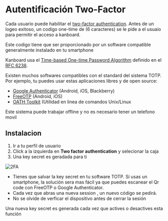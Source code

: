 Autentificación Two-Factor 
===========================

Cada usuario puede habilitar el [two-factor authentication](http://en.wikipedia.org/wiki/Two_factor_authentication).
Antes de un logeo exitoso, un codigo one-time de (6 caracteres) se le pide a el usuaio para permitir el acceso a kanboard.

Este codigo tiene que ser proporcionado por un software compatible generalmente instalado en tu smartphone

Kanboard usa el [Time-based One-time Password Algorithm](http://en.wikipedia.org/wiki/Time-based_One-time_Password_Algorithm) definido en el  [RFC 6238](http://tools.ietf.org/html/rfc6238).

Existen muchos softwares compatibles con el standard del sistema TOTP.
Por ejemplo, tu puedes usar estas aplicaciones libres y de open source:

- [Google Authenticator](https://github.com/google/google-authenticator/) (Android, iOS, Blackberry)
- [FreeOTP](https://fedorahosted.org/freeotp/) (Android, iOS)
- [OATH Toolkit](http://www.nongnu.org/oath-toolkit/) (Utilidad en linea de comandos Unix/Linux

Este sistema puede trabajar offline y no es necesario tener un  telefono movil

Instalacion
------------

1. Ir a tu perfil de usuario
2. Click a la izquierda en **Two factor authentication** y selecionar la caja
3. Una key secret es geradada para ti

![2FA](https://kanboard.net/screenshots/documentation/2fa.png)

- Tienes que salvar la key secret en tu software TOTP. Si usas un smartphone, la solución sera mas fácil ya que puedes escanear el Qr code con FreeOTP o Google Authenticator.
- Cada vez que abras una nueva session , un nuevo código se pedirá.
- No se olvide de verficar el dispositivo antes de cerrar la sesión

Una nueva key secret es generada cada vez que actives o desactives esta función